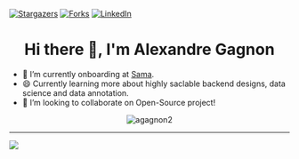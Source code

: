 [![Stargazers][stars-shield]][stars-url]
[![Forks][forks-shield]][forks-url]
[![LinkedIn][linkedin-shield]][linkedin-url]


   <h1 align="center">Hi there 👋, I'm Alexandre Gagnon</h1>  
  <p align="left"></p>

- 🌱 I’m currently onboarding at [Sama](https://www.linkedin.com/company/sama-ai/).
- 😄 Currently learning more about highly saclable backend designs, data science and data annotation.
- 👯 I’m looking to collaborate on Open-Source project!


<p align="center"> <img src="https://github-readme-stats.vercel.app/api?username=agagnon2&show_icons=true&theme=gotham" alt="agagnon2" />
  
  ------------  
  ![](https://visitor-badge.glitch.me/badge?page_id=agagnon2.visitor-badge)
  
  
<!-- MARKDOWN LINKS & IMAGES -->
<!-- https://www.markdownguide.org/basic-syntax/#reference-style-links -->
[stars-shield]: https://img.shields.io/github/stars/agagnon2.svg?style=for-the-badge
[stars-url]: https://github.com/agagnon2?tab=stars
[linkedin-shield]:https://img.shields.io/badge/linkedin-%230077B5.svg?&style=for-the-badge&logo=linkedin&logoColor=white
[linkedin-url]: https://www.linkedin.com/in/a-gagnon/
[forks-shield]: https://img.shields.io/github/forks/agagnon2/agagnon2?style=for-the-badge
[forks-url]: https://github.com/agagnon2?tab=repositories&q=fork&type=public&language=&sort=
[github-shield]: https://img.shields.io/badge/GitHub-%2312100E.svg?&style=for-the-badge&logo=Github&logoColor=white
  
